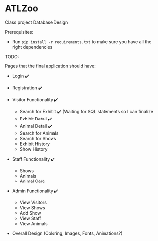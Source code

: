 # ATLZoo
Class project Database Design

Prerequisites:
- Run `pip install -r requirements.txt` to make sure you have all the right dependencies.

TODO:

Pages that the final application should have:

- Login :heavy_check_mark:
- Registration :heavy_check_mark:
- Visitor Functionality :heavy_check_mark:
  - Search for Exhibit :heavy_check_mark: (Waiting for SQL statements so I can finalize
  - Exhibit Detail :heavy_check_mark:
  - Animal Detail :heavy_check_mark:
  - Search for Animals
  - Search for Shows
  - Exhibit History
  - Show History
- Staff Functionality :heavy_check_mark:
  - Shows
  - Animals
  - Animal Care
- Admin Functionality :heavy_check_mark:
  - View Visitors
  - View Shows
  - Add Show
  - View Staff
  - View Animals


- Overall Design (Coloring, Images, Fonts, Animations?)

